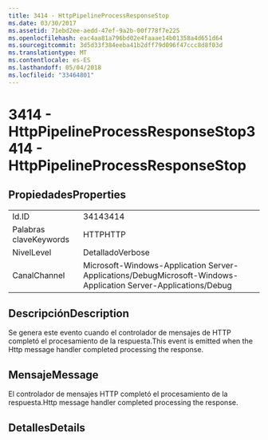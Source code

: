 ```yaml
---
title: 3414 - HttpPipelineProcessResponseStop
ms.date: 03/30/2017
ms.assetid: 71ebd2ee-aedd-47ef-9a2b-00f778f7e225
ms.openlocfilehash: eac4aa81a796bd02e4faaae14b01358a4d651d64
ms.sourcegitcommit: 3d5d33f384eeba41b2dff79d096f47ccc8d8f03d
ms.translationtype: MT
ms.contentlocale: es-ES
ms.lasthandoff: 05/04/2018
ms.locfileid: "33464801"
---
```

# <a name="3414---httppipelineprocessresponsestop"></a><span data-ttu-id="a12de-102">3414 - HttpPipelineProcessResponseStop</span><span class="sxs-lookup"><span data-stu-id="a12de-102">3414 - HttpPipelineProcessResponseStop</span></span>
## <a name="properties"></a><span data-ttu-id="a12de-103">Propiedades</span><span class="sxs-lookup"><span data-stu-id="a12de-103">Properties</span></span>  
  
|||  
|-|-|  
|<span data-ttu-id="a12de-104">Id.</span><span class="sxs-lookup"><span data-stu-id="a12de-104">ID</span></span>|<span data-ttu-id="a12de-105">3414</span><span class="sxs-lookup"><span data-stu-id="a12de-105">3414</span></span>|  
|<span data-ttu-id="a12de-106">Palabras clave</span><span class="sxs-lookup"><span data-stu-id="a12de-106">Keywords</span></span>|<span data-ttu-id="a12de-107">HTTP</span><span class="sxs-lookup"><span data-stu-id="a12de-107">HTTP</span></span>|  
|<span data-ttu-id="a12de-108">Nivel</span><span class="sxs-lookup"><span data-stu-id="a12de-108">Level</span></span>|<span data-ttu-id="a12de-109">Detallado</span><span class="sxs-lookup"><span data-stu-id="a12de-109">Verbose</span></span>|  
|<span data-ttu-id="a12de-110">Canal</span><span class="sxs-lookup"><span data-stu-id="a12de-110">Channel</span></span>|<span data-ttu-id="a12de-111">Microsoft-Windows-Application Server-Applications/Debug</span><span class="sxs-lookup"><span data-stu-id="a12de-111">Microsoft-Windows-Application Server-Applications/Debug</span></span>|  
  
## <a name="description"></a><span data-ttu-id="a12de-112">Descripción</span><span class="sxs-lookup"><span data-stu-id="a12de-112">Description</span></span>  
 <span data-ttu-id="a12de-113">Se genera este evento cuando el controlador de mensajes de HTTP completó el procesamiento de la respuesta.</span><span class="sxs-lookup"><span data-stu-id="a12de-113">This event is emitted when the Http message handler completed processing the response.</span></span>  
  
## <a name="message"></a><span data-ttu-id="a12de-114">Mensaje</span><span class="sxs-lookup"><span data-stu-id="a12de-114">Message</span></span>  
 <span data-ttu-id="a12de-115">El controlador de mensajes HTTP completó el procesamiento de la respuesta.</span><span class="sxs-lookup"><span data-stu-id="a12de-115">Http message handler completed processing the response.</span></span>  
  
## <a name="details"></a><span data-ttu-id="a12de-116">Detalles</span><span class="sxs-lookup"><span data-stu-id="a12de-116">Details</span></span>
